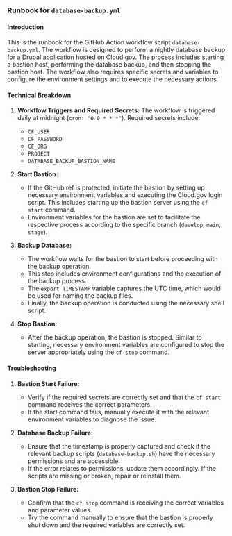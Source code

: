 ### Runbook for `database-backup.yml`

#### Introduction

This is the runbook for the GitHub Action workflow script `database-backup.yml`. The workflow is designed to perform a nightly database backup for a Drupal application hosted on Cloud.gov. The process includes starting a bastion host, performing the database backup, and then stopping the bastion host. The workflow also requires specific secrets and variables to configure the environment settings and to execute the necessary actions.

#### Technical Breakdown

1. **Workflow Triggers and Required Secrets:**
   The workflow is triggered daily at midnight (`cron: "0 0 * * *"`). Required secrets include:
   - `CF_USER`
   - `CF_PASSWORD`
   - `CF_ORG`
   - `PROJECT`
   - `DATABASE_BACKUP_BASTION_NAME`

2. **Start Bastion:**
   - If the GitHub ref is protected, initiate the bastion by setting up necessary environment variables and executing the Cloud.gov login script. This includes starting up the bastion server using the `cf start` command.
   - Environment variables for the bastion are set to facilitate the respective process according to the specific branch (`develop`, `main`, `stage`).

3. **Backup Database:**
   - The workflow waits for the bastion to start before proceeding with the backup operation.
   - This step includes environment configurations and the execution of the backup process.
   - The `export TIMESTAMP` variable captures the UTC time, which would be used for naming the backup files.
   - Finally, the backup operation is conducted using the necessary shell script.

4. **Stop Bastion:**
   - After the backup operation, the bastion is stopped. Similar to starting, necessary environment variables are configured to stop the server appropriately using the `cf stop` command.

#### Troubleshooting

1. **Bastion Start Failure:**
   - Verify if the required secrets are correctly set and that the `cf start` command receives the correct parameters.
   - If the start command fails, manually execute it with the relevant environment variables to diagnose the issue.

2. **Database Backup Failure:**
   - Ensure that the timestamp is properly captured and check if the relevant backup scripts (`database-backup.sh`) have the necessary permissions and are accessible.
   - If the error relates to permissions, update them accordingly. If the scripts are missing or broken, repair or reinstall them.

3. **Bastion Stop Failure:**
   - Confirm that the `cf stop` command is receiving the correct variables and parameter values.
   - Try the command manually to ensure that the bastion is properly shut down and the required variables are correctly set.
